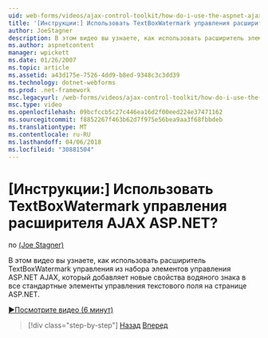 ```yaml
---
uid: web-forms/videos/ajax-control-toolkit/how-do-i-use-the-aspnet-ajax-textboxwatermark-control-extender
title: '[Инструкции:] Использовать TextBoxWatermark управления расширителя AJAX ASP.NET? | Документы Майкрософт'
author: JoeStagner
description: В этом видео вы узнаете, как использовать расширитель элемента управления TextBoxWatermark из набор элементов управления ASP.NET AJAX, который добавляет новые свойства водяного знака для...
ms.author: aspnetcontent
manager: wpickett
ms.date: 01/26/2007
ms.topic: article
ms.assetid: a43d175e-7526-4dd9-b8ed-9348c3c3dd39
ms.technology: dotnet-webforms
ms.prod: .net-framework
msc.legacyurl: /web-forms/videos/ajax-control-toolkit/how-do-i-use-the-aspnet-ajax-textboxwatermark-control-extender
msc.type: video
ms.openlocfilehash: 09bcfccb5c27c446ea16d2f00eed224e37471162
ms.sourcegitcommit: f8852267f463b62d7f975e56bea9aa3f68fbbdeb
ms.translationtype: MT
ms.contentlocale: ru-RU
ms.lasthandoff: 04/06/2018
ms.locfileid: "30881504"
---
```

<a name="how-do-i-use-the-aspnet-ajax-textboxwatermark-control-extender"></a>[Инструкции:] Использовать TextBoxWatermark управления расширителя AJAX ASP.NET?
====================
по [(Joe Stagner)](https://github.com/JoeStagner)

В этом видео вы узнаете, как использовать расширитель TextBoxWatermark управления из набора элементов управления ASP.NET AJAX, который добавляет новые свойства водяного знака в все стандартные элементы управления текстового поля на странице ASP.NET.

[&#9654;Посмотрите видео (6 минут)](https://channel9.msdn.com/Blogs/ASP-NET-Site-Videos/how-do-i-use-the-aspnet-ajax-textboxwatermark-control-extender)

> [!div class="step-by-step"]
> [Назад](how-do-i-use-the-aspnet-ajax-cascadingdropdown-control-extender.md)
> [Вперед](how-do-i-use-the-aspnet-ajax-popup-control-extender.md)
